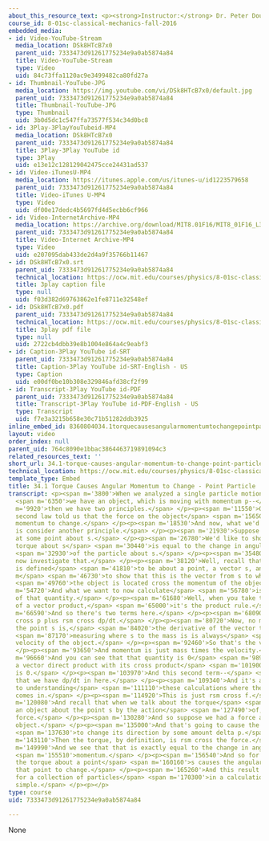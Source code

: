 ```yaml
---
about_this_resource_text: <p><strong>Instructor:</strong> Dr. Peter Dourmashkin</p>
course_id: 8-01sc-classical-mechanics-fall-2016
embedded_media:
- id: Video-YouTube-Stream
  media_location: DSk8HTcB7x0
  parent_uid: 7333473d91261775234e9a0ab5874a84
  title: Video-YouTube-Stream
  type: Video
  uid: 84c73ffa1120ac9e3499482ca80fd27a
- id: Thumbnail-YouTube-JPG
  media_location: https://img.youtube.com/vi/DSk8HTcB7x0/default.jpg
  parent_uid: 7333473d91261775234e9a0ab5874a84
  title: Thumbnail-YouTube-JPG
  type: Thumbnail
  uid: 3b0d5dc1c547ffa73577f534c34d0bc8
- id: 3Play-3PlayYouTubeid-MP4
  media_location: DSk8HTcB7x0
  parent_uid: 7333473d91261775234e9a0ab5874a84
  title: 3Play-3Play YouTube id
  type: 3Play
  uid: e13e12c128129042475cce24431ad537
- id: Video-iTunesU-MP4
  media_location: https://itunes.apple.com/us/itunes-u/id1223579658
  parent_uid: 7333473d91261775234e9a0ab5874a84
  title: Video-iTunes U-MP4
  type: Video
  uid: df00e17dedc4b5697fd4d5ecbb6cf966
- id: Video-InternetArchive-MP4
  media_location: https://archive.org/download/MIT8.01F16/MIT8_01F16_L34v01_360p.mp4
  parent_uid: 7333473d91261775234e9a0ab5874a84
  title: Video-Internet Archive-MP4
  type: Video
  uid: e207095dab433de2d4a9f35766b11467
- id: DSk8HTcB7x0.srt
  parent_uid: 7333473d91261775234e9a0ab5874a84
  technical_location: https://ocw.mit.edu/courses/physics/8-01sc-classical-mechanics-fall-2016/week-11-angular-momentum/34.1-torque-causes-angular-momentum-to-change-point-particle/34.1-torque-causes-angular-momentum-to-change-point-particle/DSk8HTcB7x0.srt
  title: 3play caption file
  type: null
  uid: f03d382d69763862e1fe8711e32548ef
- id: DSk8HTcB7x0.pdf
  parent_uid: 7333473d91261775234e9a0ab5874a84
  technical_location: https://ocw.mit.edu/courses/physics/8-01sc-classical-mechanics-fall-2016/week-11-angular-momentum/34.1-torque-causes-angular-momentum-to-change-point-particle/34.1-torque-causes-angular-momentum-to-change-point-particle/DSk8HTcB7x0.pdf
  title: 3play pdf file
  type: null
  uid: 2722cb4dbb39e8b1004e864a4c9eabf3
- id: Caption-3Play YouTube id-SRT
  parent_uid: 7333473d91261775234e9a0ab5874a84
  title: Caption-3Play YouTube id-SRT-English - US
  type: Caption
  uid: e00df0be10b308e329846afd38cf2f99
- id: Transcript-3Play YouTube id-PDF
  parent_uid: 7333473d91261775234e9a0ab5874a84
  title: Transcript-3Play YouTube id-PDF-English - US
  type: Transcript
  uid: f7e3a3215b658e30c71b51282ddb3925
inline_embed_id: 8360804034.1torquecausesangularmomentumtochangepointparticle9425589
layout: video
order_index: null
parent_uid: 764c8090e1bbac3864463719891094c3
related_resources_text: ''
short_url: 34.1-torque-causes-angular-momentum-to-change-point-particle
technical_location: https://ocw.mit.edu/courses/physics/8-01sc-classical-mechanics-fall-2016/week-11-angular-momentum/34.1-torque-causes-angular-momentum-to-change-point-particle/34.1-torque-causes-angular-momentum-to-change-point-particle
template_type: Embed
title: 34.1 Torque Causes Angular Momentum to Change - Point Particle
transcript: <p><span m='3800'>When we analyzed a single particle motion-- say,</span>
  <span m='6350'>we have an object, which is moving with momentum p--</span> <span
  m='9920'>then we have two principles.</span> </p><p><span m='11550'>Our Newton's
  second law told us that the force on the object</span> <span m='15650'>causes the
  momentum to change.</span> </p><p><span m='18530'>And now, what we'd like to do
  is consider another principle.</span> </p><p><span m='21930'>Suppose we're looking
  at some point about s.</span> </p><p><span m='26780'>We'd like to show that the
  torque about s</span> <span m='30440'>is equal to the change in angular momentum</span>
  <span m='32930'>of the particle about s.</span> </p><p><span m='35480'>So let's
  now investigate that.</span> </p><p><span m='38120'>Well, recall that angular momentum
  is defined</span> <span m='41810'>to be about a point, a vector s, and will indicate
  m</span> <span m='46730'>to show that this is the vector from s to where</span>
  <span m='49760'>the object is located cross the momentum of the object.</span> </p><p><span
  m='54720'>And what we want to now calculate</span> <span m='56780'>is the time derivative
  of that quantity.</span> </p><p><span m='61680'>Well, when you take the time derivative
  of a vector product,</span> <span m='65000'>it's the product rule.</span> </p><p><span
  m='66590'>And so there's two terms here.</span> </p><p><span m='68090'>It's drs/mdt
  cross p plus rsm cross dp/dt.</span> </p><p><span m='80720'>Now, no matter what
  the point s is,</span> <span m='84020'>the derivative of the vector that's</span>
  <span m='87170'>measuring where s to the mass is is always</span> <span m='89930'>the
  velocity of the object.</span> </p><p><span m='92460'>So that's the velocity.</span>
  </p><p><span m='93650'>And momentum is just mass times the velocity.</span> </p><p><span
  m='96660'>And you can see that that quantity is 0</span> <span m='98990'>because
  a vector direct product with its cross product</span> <span m='101900'>with itself
  is 0.</span> </p><p><span m='103970'>And this second term--</span> <span m='105920'>notice
  that we have dp/dt in here.</span> </p><p><span m='109340'>And it's always crucial
  to understanding</span> <span m='111110'>these calculations where the second law
  comes in.</span> </p><p><span m='114920'>This is just rsm cross f.</span> </p><p><span
  m='120080'>And recall that when we talk about the torque</span> <span m='123110'>on
  an object about the point s by the action</span> <span m='127490'>of, say, some
  force.</span> </p><p><span m='130280'>And so suppose we had a force acting on this
  object.</span> </p><p><span m='135000'>And that's going to cause the object</span>
  <span m='137630'>to change its direction by some amount delta p.</span> </p><p><span
  m='143110'>Then the torque, by definition, is rsm cross the force.</span> </p><p><span
  m='149990'>And we see that that is exactly equal to the change in angular</span>
  <span m='155510'>momentum.</span> </p><p><span m='156540'>And so for a single particle,
  the torque about a point</span> <span m='160160'>s causes the angular momentum about
  that point to change.</span> </p><p><span m='165260'>And this result will generalize
  for a collection of particles</span> <span m='170300'>in a calculation that's very
  simple.</span> </p><p></p>
type: course
uid: 7333473d91261775234e9a0ab5874a84

---
```

None